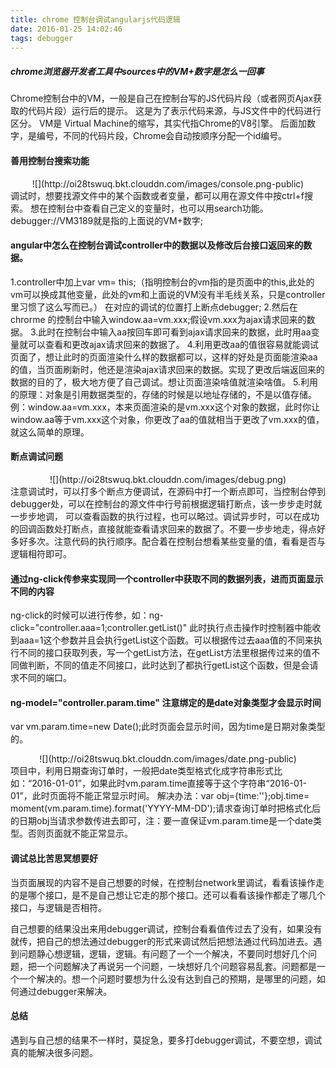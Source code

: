 ```yaml
---
title: chrome 控制台调试angularjs代码逻辑
date: 2016-01-25 14:02:46
tags: debugger
---
```

##### chrome浏览器开发者工具中sources中的VM+数字是怎么一回事
Chrome控制台中的VM，一般是自己在控制台写的JS代码片段（或者网页Ajax获取的代码片段）运行后的提示。
这是为了表示代码来源，与JS文件中的代码进行区分。
VM是 Virtual Machine的缩写，其实代指Chrome的V8引擎。
后面加数字，是编号，不同的代码片段，Chrome会自动按顺序分配一个id编号。

#### 善用控制台搜索功能

<div align=center>
    ![](http://oi28tswuq.bkt.clouddn.com/images/console.png-public)
</div>
调试时，想要找源文件中的某个函数或者变量，都可以用在源文件中按ctrl+f搜索。
想在控制台中查看自己定义的变量时，也可以用search功能。debugger://VM3189就是指的上面说的VM+数字;

#### angular中怎么在控制台调试controller中的数据以及修改后台接口返回来的数据。
1.controller中加上var vm= this;（指明控制台的vm指的是页面中的this,此处的vm可以换成其他变量，此处的vm和上面说的VM没有半毛线关系，只是controller里习惯了这么写而已。） 在对应的调试的位置打上断点debugger;
2.然后在chrorme 的控制台中输入window.aa=vm.xxx;假设vm.xxx为ajax请求回来的数据。
3.此时在控制台中输入aa按回车即可看到ajax请求回来的数据，此时用aa变量就可以查看和更改ajax请求回来的数据了。
4.利用更改aa的值很容易就能调试页面了，想让此时的页面渲染什么样的数据都可以，这样的好处是页面能渲染aa的值，当页面刷新时，他还是渲染ajax请求回来的数据。实现了更改后端返回来的数据的目的了，极大地方便了自己调试。想让页面渲染啥值就渲染啥值。
5.利用的原理：对象是引用数据类型的，存储的时候是以地址存储的，不是以值存储。例：window.aa=vm.xxx，本来页面渲染的是vm.xxx这个对象的数据，此时你让window.aa等于vm.xxx这个对象，你更改了aa的值就相当于更改了vm.xxx的值，就这么简单的原理。

#### 断点调试问题
<div align=center>
    ![](http://oi28tswuq.bkt.clouddn.com/images/debug.png)
</div>
注意调试时，可以打多个断点方便调试，在源码中打一个断点即可，当控制台停到debugger处，可以在控制台的源文件中行号前根据逻辑打断点，该一步步走时就一步步地调， 可以查看函数的执行过程，也可以略过。调试异步时，可以在成功的回调函数处打断点，直接就能查看请求回来的数据了。不要一步步地走，得点好多好多次。注意代码的执行顺序。配合着在控制台想看某些变量的值，看看是否与逻辑相符即可。

#### 通过ng-click传参来实现同一个controller中获取不同的数据列表，进而页面显示不同的内容
ng-click的时候可以进行传参，如：ng-click="controller.aaa=1;controller.getList()" 此时执行点击操作时控制器中能收到aaa=1这个参数并且会执行getList这个函数。可以根据传过去aaa值的不同来执行不同的接口获取列表，写一个getList方法，在getList方法里根据传过来的值不同做判断，不同的值走不同接口，此时达到了都执行getList这个函数，但是会请求不同的端口。

#### ng-model="controller.param.time" 注意绑定的是date对象类型才会显示时间
var vm.param.time=new Date();此时页面会显示时间，因为time是日期对象类型的。
<div align=center>
    ![](http://oi28tswuq.bkt.clouddn.com/images/date.png-public)
</div>
项目中，利用日期查询订单时，一般把date类型格式化成字符串形式比如：“2016-01-01”，如果此时vm.param.time直接等于这个字符串“2016-01-01”，此时页面将不能正常显示时间。
解决办法：var obj={time:''};obj.time= moment(vm.param.time).format('YYYY-MM-DD');请求查询订单时把格式化后的日期obj当请求参数传进去即可，注：要一直保证vm.param.time是一个date类型。否则页面就不能正常显示。

#### 调试总比苦思冥想要好
当页面展现的内容不是自己想要的时候，在控制台network里调试，看看该操作走的是哪个接口，是不是自己想让它走的那个接口。还可以看看该操作都走了哪几个接口，与逻辑是否相符。

自己想要的结果没出来用debugger调试，控制台看看值传过去了没有，如果没有就传，把自己的想法通过debugger的形式来调试然后把想法通过代码加进去。遇到问题静心想逻辑，逻辑，逻辑。有问题了一个一个解决，不要同时想好几个问题，把一个问题解决了再说另一个问题，一块想好几个问题容易乱套。问题都是一个一个解决的。想一个问题时要想为什么没有达到自己的预期，是哪里的问题，如何通过debugger来解决。

#### 总结
遇到与自己想的结果不一样时，莫捉急，要多打debugger调试，不要空想，调试真的能解决很多问题。